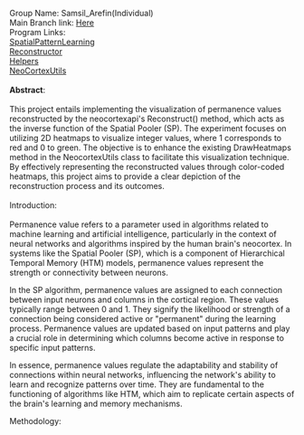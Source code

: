 Group Name: Samsil_Arefin(Individual)
<br>
Main Branch link: [Here](https://github.com/samsil2/neocortexapi_Samsil_Arefin/tree/master)
<br>
Program Links: <br>
[SpatialPatternLearning](https://github.com/samsil2/neocortexapi_Samsil_Arefin/blob/master/source/Samples/NeoCortexApiSample/SpatialPatternLearning.cs)
<br>
[Reconstructor](https://github.com/samsil2/neocortexapi_Samsil_Arefin/blob/master/source/NeoCortexApi/SPSdrReconstructor.cs)
<br>
[Helpers](https://github.com/samsil2/neocortexapi_Samsil_Arefin/blob/master/source/NeoCortexApi/Helpers.cs)
<br>
[NeoCortexUtils](https://github.com/samsil2/neocortexapi_Samsil_Arefin/blob/master/source/NeoCortexUtils/NeoCortexUtils.cs)
<br>
<br>
<b>Abstract</b>:
<br>
<br>
This project entails implementing the visualization of permanence values reconstructed by the neocortexapi's Reconstruct() method, which acts as the inverse function of the Spatial Pooler (SP). The experiment focuses on utilizing 2D heatmaps to visualize integer values, where 1 corresponds to red and 0 to green. The objective is to enhance the existing DrawHeatmaps method in the NeocortexUtils class to facilitate this visualization technique. By effectively representing the reconstructed values through color-coded heatmaps, this project aims to provide a clear depiction of the reconstruction process and its outcomes.
<br>
<br>
Introduction: 
<br>
<br>
Permanence value refers to a parameter used in algorithms related to machine learning and artificial intelligence, particularly in the context of neural networks and algorithms inspired by the human brain's neocortex. In systems like the Spatial Pooler (SP), which is a component of Hierarchical Temporal Memory (HTM) models, permanence values represent the strength or connectivity between neurons.

In the SP algorithm, permanence values are assigned to each connection between input neurons and columns in the cortical region. These values typically range between 0 and 1. They signify the likelihood or strength of a connection being considered active or "permanent" during the learning process. Permanence values are updated based on input patterns and play a crucial role in determining which columns become active in response to specific input patterns.

In essence, permanence values regulate the adaptability and stability of connections within neural networks, influencing the network's ability to learn and recognize patterns over time. They are fundamental to the functioning of algorithms like HTM, which aim to replicate certain aspects of the brain's learning and memory mechanisms.


Methodology:
<br>
<br>







